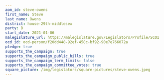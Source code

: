 ```yaml
---
aom_id: steve-owens
first_name: Steve
last_name: Owens
district: house-29th-middlesex
party: D
start_date: 2021-01-06
malegislature_url: https://malegislature.gov/Legislators/Profile/SCO1
ocd_id: ocd-person/f20dd448-92ef-458c-bf92-90e7e766072a
pledge: true
supports_the_campaign: true
supports_the_campaign_public_bills: true
supports_the_campaign_term_limits: false
supports_the_campaign_committee_votes: true
square_picture: /img/legislators/square-pictures/steve-owens.jpeg
---
```

